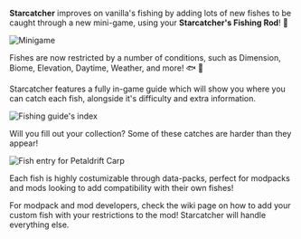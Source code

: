 **Starcatcher** improves on vanilla's fishing by adding lots of new fishes to be caught through a new mini-game, using your **Starcatcher's Fishing Rod**! 🎣

![Minigame](https://github.com/user-attachments/assets/c1878f20-655c-40cd-9f50-ea18107ee24b)

Fishes are now restricted by a number of conditions, such as Dimension, Biome, Elevation, Daytime, Weather, and more! 🐟 🐠

Starcatcher features a fully in-game guide which will show you where you can catch each fish, alongside it's difficulty and extra information.

![Fishing guide's index](https://cdn.modrinth.com/data/cached_images/8ec958340280105d4d632b7c9be5218added1601.png)

Will you fill out your collection? Some of these catches are harder than they appear!

![Fish entry for Petaldrift Carp](https://cdn.modrinth.com/data/cached_images/001f54879e73e9608cf8a471982909314b29ba36.png)

Each fish is highly costumizable through data-packs, perfect for modpacks and mods looking to add compatibility with their own fishes!

For modpack and mod developers, check the wiki page on how to add your custom fish with your restrictions to the mod! Starcatcher will handle everything else.

